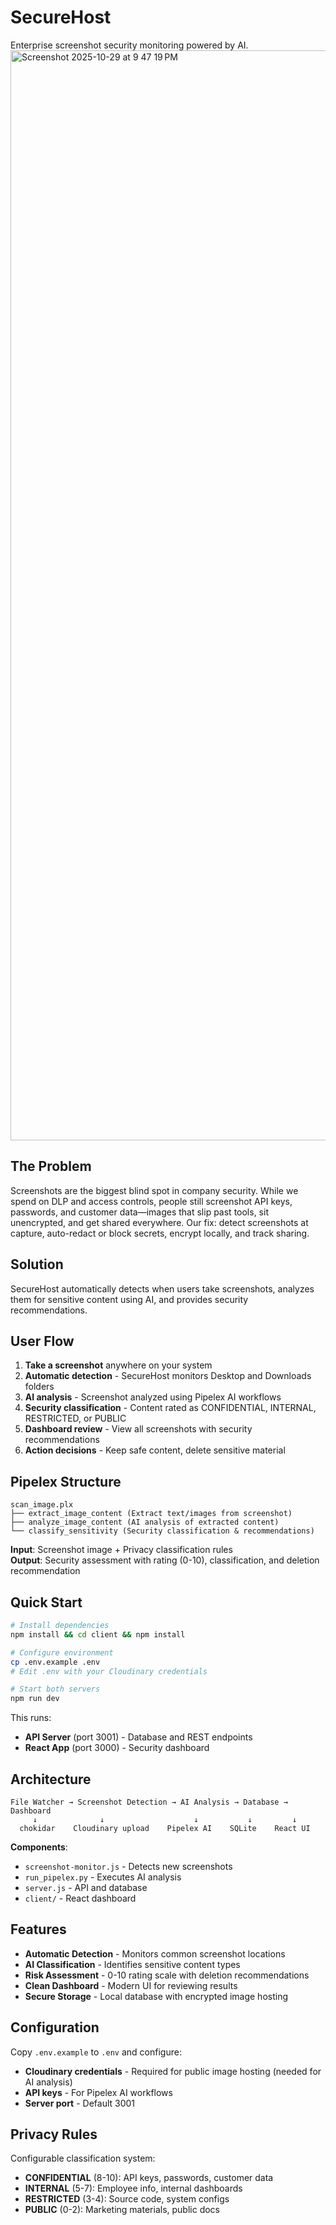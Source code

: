 # SecureHost

Enterprise screenshot security monitoring powered by AI.
<img width="3360" height="1744" alt="Screenshot 2025-10-29 at 9 47 19 PM" src="https://github.com/user-attachments/assets/4aa9e560-00e5-4ec6-8ac0-26248d9a3690" />

## The Problem

Screenshots are the biggest blind spot in company security. While we spend on DLP and access controls, people still screenshot API keys, passwords, and customer data—images that slip past tools, sit unencrypted, and get shared everywhere. Our fix: detect screenshots at capture, auto-redact or block secrets, encrypt locally, and track sharing.

## Solution

SecureHost automatically detects when users take screenshots, analyzes them for sensitive content using AI, and provides security recommendations.

## User Flow

1. **Take a screenshot** anywhere on your system
2. **Automatic detection** - SecureHost monitors Desktop and Downloads folders
3. **AI analysis** - Screenshot analyzed using Pipelex AI workflows
4. **Security classification** - Content rated as CONFIDENTIAL, INTERNAL, RESTRICTED, or PUBLIC
5. **Dashboard review** - View all screenshots with security recommendations
6. **Action decisions** - Keep safe content, delete sensitive material

## Pipelex Structure

```
scan_image.plx
├── extract_image_content (Extract text/images from screenshot)
├── analyze_image_content (AI analysis of extracted content)
└── classify_sensitivity (Security classification & recommendations)
```

**Input**: Screenshot image + Privacy classification rules  
**Output**: Security assessment with rating (0-10), classification, and deletion recommendation

## Quick Start

```bash
# Install dependencies
npm install && cd client && npm install

# Configure environment
cp .env.example .env
# Edit .env with your Cloudinary credentials

# Start both servers
npm run dev
```

This runs:
- **API Server** (port 3001) - Database and REST endpoints
- **React App** (port 3000) - Security dashboard

## Architecture

```
File Watcher → Screenshot Detection → AI Analysis → Database → Dashboard
     ↓              ↓                    ↓           ↓         ↓
  chokidar    Cloudinary upload    Pipelex AI    SQLite    React UI
```

**Components**:
- `screenshot-monitor.js` - Detects new screenshots
- `run_pipelex.py` - Executes AI analysis
- `server.js` - API and database
- `client/` - React dashboard

## Features

- **Automatic Detection** - Monitors common screenshot locations
- **AI Classification** - Identifies sensitive content types
- **Risk Assessment** - 0-10 rating scale with deletion recommendations
- **Clean Dashboard** - Modern UI for reviewing results
- **Secure Storage** - Local database with encrypted image hosting

## Configuration

Copy `.env.example` to `.env` and configure:
- **Cloudinary credentials** - Required for public image hosting (needed for AI analysis)
- **API keys** - For Pipelex AI workflows
- **Server port** - Default 3001

## Privacy Rules

Configurable classification system:
- **CONFIDENTIAL** (8-10): API keys, passwords, customer data
- **INTERNAL** (5-7): Employee info, internal dashboards  
- **RESTRICTED** (3-4): Source code, system configs
- **PUBLIC** (0-2): Marketing materials, public docs
